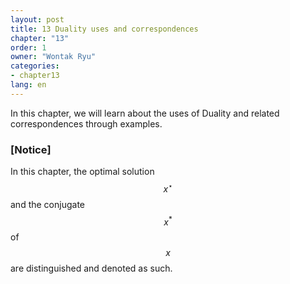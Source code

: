 ```yaml
---
layout: post
title: 13 Duality uses and correspondences
chapter: "13"
order: 1
owner: "Wontak Ryu"
categories:
- chapter13
lang: en
---
```



In this chapter, we will learn about the uses of Duality and related correspondences through examples.

### [Notice]

In this chapter, the optimal solution $$x^{\star}$$ and the conjugate $$x^{*}$$ of $$x$$ are distinguished and denoted as such.